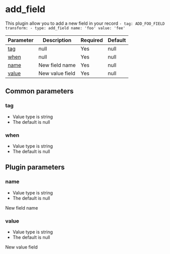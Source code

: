 # add_field <Badge text=beta type=warn/>

This plugin allow you to add a new field in your record ``` - tag: ADD_FOO_FIELD transform: - type: add_field name: 'foo' value: 'fee' ```

| Parameter | Description | Required | Default |
|---|---|---|---|
| [tag](#tag) | null | Yes | null
| [when](#when) | null | Yes | null
| [name](#name) | New field name | Yes | null
| [value](#value) | New value field | Yes | null

## Common parameters
### tag
- Value type is string
- The default is null

### when
- Value type is string
- The default is null

## Plugin parameters
### name
- Value type is string
- The default is null

New field name
### value
- Value type is string
- The default is null

New value field
